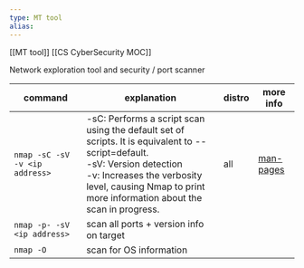 ```yaml
---
type: MT tool
alias: 
---
```

 
[[MT tool]]
[[CS CyberSecurity MOC]]

Network exploration tool and security / port scanner

| command                        | explanation                                                                                                                                                                                                                                   | distro | more info                                   |
| ------------------------------ | --------------------------------------------------------------------------------------------------------------------------------------------------------------------------------------------------------------------------------------------- | ------ | ------------------------------------------- |
| `nmap -sC -sV -v <ip address>` | -sC: Performs a script scan using the default set of scripts. It is equivalent to --<br>script=default.<br>-sV: Version detection<br>-v: Increases the verbosity level, causing Nmap to print more information about the<br>scan in progress. | all    | [man-pages](https://nmap.org/book/man.html) |
| `nmap -p- -sV <ip address>`    | scan all ports + version info on target                                                                                                                                                                                                       |        |                                             |
| `nmap -O`                      | scan for OS information                                                                                                                                                                                                                       |        |                                             |
